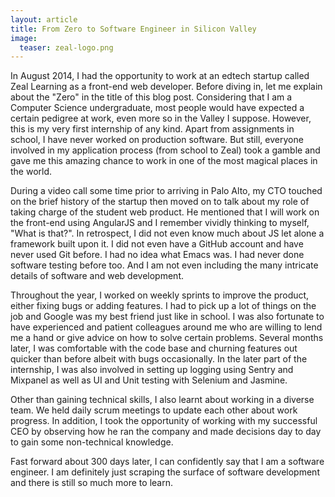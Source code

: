 ```yaml
---
layout: article
title: From Zero to Software Engineer in Silicon Valley
image:
  teaser: zeal-logo.png
---
```


In August 2014, I had the opportunity to work at an edtech startup called Zeal Learning as a front-end web developer. Before diving in, let me explain about the "Zero" in the title of this blog post. Considering that I am a Computer Science undergraduate, most people would have expected a certain pedigree at work, even more so in the Valley I suppose. However, this is my very first internship of any kind. Apart from assignments in school, I have never worked on production software. But still, everyone involved in my application process (from school to Zeal) took a gamble and gave me this amazing chance to work in one of the most magical places in the world.

During a video call some time prior to arriving in Palo Alto, my CTO touched on the brief history of the startup then moved on to talk about my role of taking charge of the student web product. He mentioned that I will work on the front-end using AngularJS and I remember vividly thinking to myself, "What is that?". In retrospect, I did not even know much about JS let alone a framework built upon it. I did not even have a GitHub account and have never used Git before. I had no idea what Emacs was. I had never done software testing before too. And I am not even including the many intricate details of software and web development.

Throughout the year, I worked on weekly sprints to improve the product, either fixing bugs or adding features. I had to pick up a lot of things on the job and Google was my best friend just like in school. I was also fortunate to have experienced and patient colleagues around me who are willing to lend me a hand or give advice on how to solve certain problems. Several months later, I was comfortable with the code base and churning features out quicker than before albeit with bugs occasionally. In the later part of the internship, I was also involved in setting up logging using Sentry and Mixpanel as well as UI and Unit testing with Selenium and Jasmine.

Other than gaining technical skills, I also learnt about working in a diverse team. We held daily scrum meetings to update each other about work progress. In addition, I took the opportunity of working with my successful CEO by observing how he ran the company and made decisions day to day to gain some non-technical knowledge.

Fast forward about 300 days later, I can confidently say that I am a software engineer. I am definitely just scraping the surface of software development and there is still so much more to learn.
